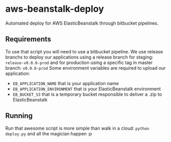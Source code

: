 # aws-beanstalk-deploy
Automated deploy for AWS ElasticBeanstalk through bitbucket pipelines.

## Requirements
To use that script you will need to use a bitbucket pipeline.
We use release branchs to deploy our applications using a release branch for staging: `release-v0.0.0-prod` and for production using a specific tag in master branch: `v0.0.0-prod` 
Some environment variables are required to upload our application:
* `EB_APPLICATION_NAME` that is your application name
* `EB_APPLICATION_ENVIRONMENT` that is your ElasticBeanstalk environment
* `EB_BUCKET_S3` that is a temporary bucket responsible to deliver a .zip to ElasticBeanstalk

## Running

Run that awesome script is more simple than walk in a cloud: `python deploy.py` and all the magician happen :p
